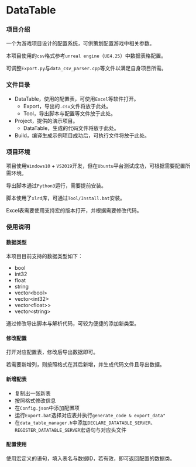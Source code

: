 # DataTable

### 项目介绍

一个为游戏项目设计的配置系统，可供策划配置游戏中相关参数。

本项目使用的`csv`格式参考`unreal engine`（`UE4.25`）中数据表格配置。

可调整`Export.py`与`data_csv_parser.cpp`等文件以满足自身项目所需。

### 文件目录

- DataTable，使用的配置表，可使用`Excel`等软件打开。
  - Export，导出的`.csv`文件将放于此处。
  - Tool，导出脚本与配置等文件放于此处。
- Project，提供的演示项目。
  - DataTable，生成的代码文件将放于此处。
- Build，编译生成示例项目成功后，可执行文件将放于此处。

### 项目环境

项目使用`Windows10` + `VS2019`开发，但在`Ubuntu`平台测试成功，可根据需要配置所需环境。

导出脚本通过`Python3`运行，需要提前安装。

脚本使用了`xlrd`库，可通过`Tool/Install.bat`安装。

Excel表需要使用支持宏的版本打开，并根据需要修改代码。

### 使用说明

#### 数据类型

本项目目前支持的数据类型如下：

- bool
- int32
- float
- string
- vector\<bool\>
- vector\<int32\>
- vector\<float>\>
- vector\<string\>

通过修改导出脚本与解析代码，可较为便捷的添加新类型。

#### 修改配置

打开对应配置表，修改后导出数据即可。

若需要新增列，则按照格式在其后新增，并生成代码文件且导出数据。

#### 新增配表

- 复制出一张新表
- 按照格式修改信息
- 在`Config.json`中添加配置项
- 运行`Export.bat`选择对应表并执行`generate_code & export_data"`
- 在`data_table_manager.h`中添加`DECLARE_DATATABLE_SERVER`、`REGISTER_DATATABLE_SERVER`宏语句与对应头文件

#### 配置使用

使用宏定义的语句，填入表名与数据ID，若有效，即可返回配置的数据类。
